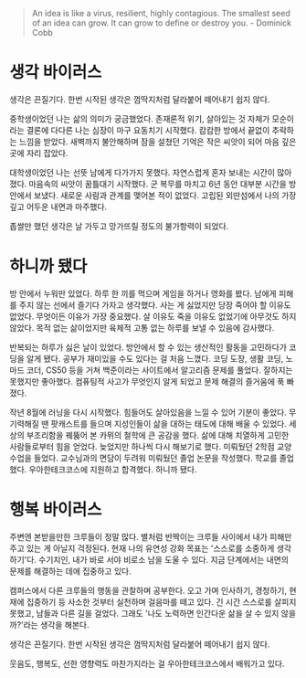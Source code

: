 > An idea is like a virus, resilient, highly contagious. The smallest seed of an idea can grow. It can grow to define or destroy you. \- Dominick Cobb
# 생각 바이러스

생각은 끈질기다. 한번 시작된 생각은 껌딱지처럼 달라붙어 떼어내기 쉽지 않다.  

중학생이었던 나는 삶의 의미가 궁금했었다. 존재론적 위기, 살아있는 것 자체가 모순이라는 결론에 다다른 나는 심장이 마구 요동치기 시작했다. 캄캄한 방에서 끝없이 추락하는 느낌을 받았다. 새벽까지 불안해하며 잠을 설쳤던 기억은 작은 씨앗이 되어 마음 깊은 곳에 자리 잡았다.

대학생이었던 나는 선뜻 남에게 다가가지 못했다. 자연스럽게 혼자 보내는 시간이 많아졌다. 마음속의 씨앗이 꿈틀대기 시작했다. 군 복무를 마치고 6년 동안 대부분 시간을 방 안에서 보냈다. 새로운 사람과 관계를 맺어본 적이 없었다. 고립된 외딴섬에서 나의 가장 깊고 어두운 내면과 마주했다.

좁쌀만 했던 생각은 날 가두고 망가뜨릴 정도의 불가항력이 되었다. 

# 하니까 됐다

방 안에서 누워만 있었다. 하루 한 끼를 먹으며 게임을 하거나 영화를 봤다. 남에게 피해를 주지 않는 선에서 즐기다 가자고 생각했다. 사는 게 싫었지만 당장 죽어야 할 이유도 없었다. 무엇이든 이유가 가장 중요했다. 살 이유도 죽을 이유도 없었기에 아무것도 하지 않았다. 목적 없는 삶이었지만 육체적 고통 없는 하루를 보낼 수 있음에 감사했다.

반복되는 하루가 싫은 날이 있었다. 방안에서 할 수 있는 생산적인 활동을 고민하다가 코딩을 알게 됐다. 공부가 재미있을 수도 있다는 걸 처음 느꼈다. 코딩 도장, 생활 코딩, 노마드 코더, CS50 등을 거쳐 백준이라는 사이트에서 알고리즘 문제를 풀었다. 잘하지는 못했지만 좋아했다. 컴퓨팅적 사고가 무엇인지 알게 되었고 문제 해결의 즐거움에 푹 빠졌다. 

작년 8월에 러닝을 다시 시작했다. 힘들어도 살아있음을 느낄 수 있어 기분이 좋았다. 무기력해질 땐 팟캐스트를 들으며 지성인들이 삶을 대하는 태도에 대해 배울 수 있었다. 세상의 부조리함을 꿰뚫어 본 카뮈의 철학에 큰 공감을 했다. 삶에 대해 치열하게 고민한 사람들로부터 힘을 얻었다. 늦었지만 하나씩 다시 해보기로 했다. 미뤄뒀던 2학점 교양수업을 들었다. 교수님과의 면담이 두려워 미뤄뒀던 졸업 논문을 작성했다. 학교를 졸업했다. 우아한테크코스에 지원하고 합격했다. 하니까 됐다.

# 행복 바이러스

주변엔 본받을만한 크루들이 정말 많다. 별처럼 반짝이는 크루들 사이에서 내가 피해만 주고 있는 게 아닐지 걱정된다. 현재 나의 유연성 강화 목표는 '스스로를 소중하게 생각하기'다. 수기치인, 내가 바로 서야 비로소 남을 도울 수 있다. 지금 단계에서는 내면의 문제를 해결하는 데에 집중하고 있다.

캠퍼스에서 다른 크루들의 행동을 관찰하며 공부한다. 오고 가며 인사하기, 경청하기, 현재에 집중하기 등 사소한 것부터 실천하며 걸음마를 떼고 있다. 긴 시간 스스로를 살피지 못했고, 남들과 다른 길을 걸었다. 그래도 '나도 노력하면 인간다운 삶을 살 수 있지 않을까?'라는 생각을 해본다.

생각은 끈질기다. 한번 시작된 생각은 껌딱지처럼 달라붙어 떼어내기 쉽지 않다.  

웃음도, 행복도, 선한 영향력도 마찬가지라는 걸 우아한테크코스에서 배워가고 있다.  